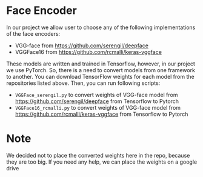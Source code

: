 # Face Encoder
In our project we allow user to choose any of the following implementations of the face encoders:
- VGG-face from https://github.com/serengil/deepface
- VGGFace16 from https://github.com/rcmalli/keras-vggface

These models are written and trained in Tensorflow, however, in our project we use PyTorch. So, there is a need to convert models from one framework to another.
You can download TensorFlow weights for each model from the repositories listed above. Then, you can run following scripts:
- `VGGFace_serengil.py` to convert weights of VGG-face model from https://github.com/serengil/deepface from Tensorflow to Pytorch
- `VGGFace16_rcmalli.py` to convert weights of VGG-face model from https://github.com/rcmalli/keras-vggface from Tensorflow to Pytorch

# Note
We decided not to place the converted weights here in the repo, because they are too big. If you need any help, we can place the weights on a google drive